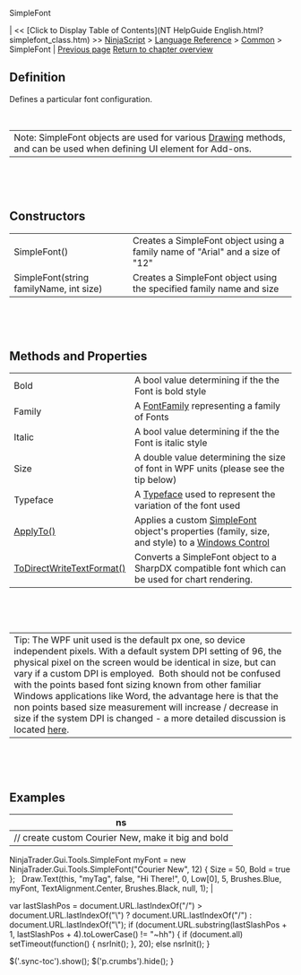 ﻿










 


SimpleFont







| &lt;&lt; [Click to Display Table of Contents](NT HelpGuide English.html?simplefont_class.htm) &gt;&gt;
 [NinjaScript](ninjascript.htm) &gt; [Language Reference](language_reference_wip.htm) &gt; [Common](common.htm) &gt;
SimpleFont | [Previous page](istradingdaydefined.htm)
[Return to chapter overview](common.htm)










Definition
----------


Defines a particular font configuration.  


 




|  |
| --- |
| Note: SimpleFont objects are used for various [Drawing](drawing.htm) methods, and can be used when defining UI element for Add-ons. |



 


 


Constructors
------------




|  |  |
| --- | --- |
| SimpleFont() | Creates a SimpleFont object using a family name of "Arial" and a size of "12" |
| SimpleFont(string familyName, int size) | Creates a SimpleFont object using the specified family name and size |



 


 


Methods and Properties
----------------------




|  |  |
| --- | --- |
| Bold | A bool value determining if the the Font is bold style |
| Family | A [FontFamily](https://msdn.microsoft.com/en-us/library/system.windows.media.fontfamily(v=vs.110).aspx) representing a family of Fonts |
| Italic | A bool value determining if the the Font is italic style |
| Size | A double value determining the size of font in WPF units (please see the tip below) |
| Typeface | A [Typeface](https://msdn.microsoft.com/en-us/library/system.windows.media.typeface%28v=vs.110%29.aspx) used to represent the variation of the font used |
| [ApplyTo()](simplefont_applyto.htm) | Applies a custom [SimpleFont](simplefont_class.htm) object's properties (family, size, and style) to a [Windows Control](https://msdn.microsoft.com/en-us/library/system.windows.controls.control(v=vs.110).aspx) |
| [ToDirectWriteTextFormat()](simplefont_todirectwritetextformat.htm) | Converts a SimpleFont object to a SharpDX compatible font which can be used for chart rendering. |



 


 




|  |
| --- |
| Tip: The WPF unit used is the default px one, so device independent pixels. With a default system DPI setting of 96, the physical pixel on the screen would be identical in size, but can vary if a custom DPI is employed.  Both should not be confused with the points based font sizing known from other familiar Windows applications like Word, the advantage here is that the non points based size measurement will increase / decrease in size if the system DPI is changed - a more detailed discussion is located [here](https://blogs.msdn.microsoft.com/text/2009/12/11/wpf-text-measurement-units/). |



 


 


Examples
--------




| ns |
| --- |
| // create custom Courier New, make it big and bold
NinjaTrader.Gui.Tools.SimpleFont myFont = new NinjaTrader.Gui.Tools.SimpleFont("Courier New", 12) { Size = 50, Bold = true };
 
Draw.Text(this, "myTag", false, "Hi There!", 0, Low[0], 5, Brushes.Blue, myFont, TextAlignment.Center, Brushes.Black, null, 1); |






 
 var lastSlashPos = document.URL.lastIndexOf("/") &gt; document.URL.lastIndexOf("\\") ? document.URL.lastIndexOf("/") : document.URL.lastIndexOf("\\");
 if (document.URL.substring(lastSlashPos + 1, lastSlashPos + 4).toLowerCase() != "~hh") {
 if (document.all) setTimeout(function() {
 nsrInit();
 }, 20);
 else nsrInit();
 }
 
 
 $('.sync-toc').show();
 $('p.crumbs').hide();
 }
 
 
 



